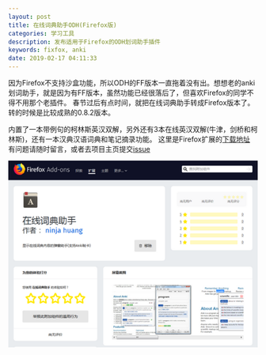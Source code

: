 ```yaml
---
layout: post
title: 在线词典助手ODH(Firefox版)
categories: 学习工具
description: 发布适用于Firefox的ODH划词助手插件
keywords: fixfox, anki
date: 2019-02-17 04:11:33
---
```


因为Firefox不支持沙盒功能，所以ODH的FF版本一直拖着没有出。想想老的anki划词助手，就是因为有FF版本，虽然功能已经很落后了，但喜欢Firefox的同学不得不用那个老插件。 春节过后有点时间，就把在线词典助手转成Firefox版本了。转的时候是比较成熟的0.8.2版本。

内置了一本带例句的柯林斯英汉双解，另外还有3本在线英汉双解(牛津，剑桥和柯林斯)，还有一本汉典汉语词典和笔记摘录功能。 这里是Firefox扩展的[下载地址](https://addons.mozilla.org/en-US/firefox/addon/online-dictionary-helper/) 有问题请随时留言，或者去项目主页提交[issue](https://github.com/ninja33/ODH/issues) 

![](/images/odh_ff_640x480.png)